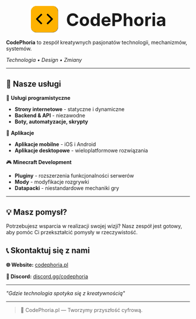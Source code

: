 ##

<div align="center">
    <img src="/assets/CodePhoria-Logo.svg" height="80" alt="CodePhoria Logo" style="vertical-align: middle; margin-right: 16px;"/>
    <span style="font-size: 48px; font-weight: bold; vertical-align: middle;">CodePhoria</span>
</div>

**CodePhoria** to zespół kreatywnych pasjonatów technologii, mechanizmów, systemów.

*Technologia • Design • Zmiany*

---

## 💼 Nasze usługi

🔧 **Usługi programistyczne**
- **Strony internetowe** - statyczne i dynamiczne
- **Backend & API** - niezawodne
- **Boty, automatyzacje, skrypty**

📱 **Aplikacje**
- **Aplikacje mobilne** - iOS i Android
- **Aplikacje desktopowe** - wieloplatformowe rozwiązania

🎮 **Minecraft Development**
- **Pluginy** - rozszerzenia funkcjonalności serwerów
- **Mody** - modyfikacje rozgrywki
- **Datapacki** - niestandardowe mechaniki gry

---

## 💡 Masz pomysł?

Potrzebujesz wsparcia w realizacji swojej wizji? Nasz zespół jest gotowy, aby pomóc Ci przekształcić pomysły w rzeczywistość.

## 📞 Skontaktuj się z nami

**🌐 Website:** [codephoria.pl](https://codephoria.pl)

**💬 Discord:** [discord.gg/codephoria](https://discord.gg/NsZxXD96sr)

---

*"Gdzie technologia spotyka się z kreatywnością"*

---


> 🔮 CodePhoria.pl — Tworzymy przyszłość cyfrową.